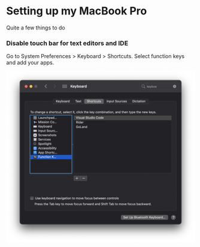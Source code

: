 # Setting up my MacBook Pro

Quite a few things to do

### Disable touch bar for text editors and IDE

Go to System Preferences &gt; Keyboard &gt; Shortcuts. Select function keys and add your apps.

![](.gitbook/assets/image%20%2820%29.png)

